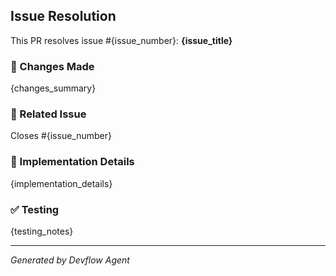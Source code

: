 ## Issue Resolution

This PR resolves issue #{issue_number}: **{issue_title}**

### 🎯 Changes Made

{changes_summary}

### 🔗 Related Issue

Closes #{issue_number}

### 🤖 Implementation Details

{implementation_details}

### ✅ Testing

{testing_notes}

---
*Generated by Devflow Agent*
